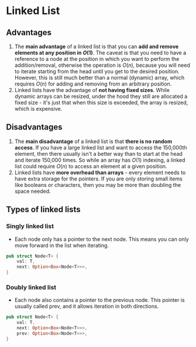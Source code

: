 # Linked List

## Advantages

1. The **main advantage** of a linked list is that you can **add and remove elements at any position in $O(1)$**. The caveat is that you need to have a reference to a node at the position in which you want to perform the addition/removal, otherwise the operation is $O(n)$, because you will need to iterate starting from the head until you get to the desired position. However, this is still much better than a normal (dynamic) array, which requires $O(n)$ for adding and removing from an arbitrary position.
2. Linked lists have the advantage of **not having fixed sizes**. While dynamic arrays can be resized, under the hood they still are allocated a fixed size - it's just that when this size is exceeded, the array is resized, which is expensive. 

## Disadvantages

1. The **main disadvantage** of a linked list is that **there is no random access**. If you have a large linked list and want to access the 150,000th element, then there usually isn't a better way than to start at the head and iterate 150,000 times. So while an array has $O(1)$ indexing, a linked list could require $O(n)$ to access an element at a given position.
2. Linked lists have **more overhead than arrays** - every element needs to have extra storage for the pointers. If you are only storing small items like booleans or characters, then you may be more than doubling the space needed.

## Types of linked lists

### Singly linked list

- Each node only has a pointer to the next node. This means you can only move forward in the list when iterating.

```Rust
pub struct Node<T> {
    val: T,
    next: Option<Box<Node<T>>>,
}
```

### Doubly linked list

- Each node also contains a pointer to the previous node. This pointer is usually called prev, and it allows iteration in both directions.

```Rust
pub struct Node<T> {
    val: T,
    next: Option<Box<Node<T>>>,
    prev: Option<Box<Node<T>>>,
}
```